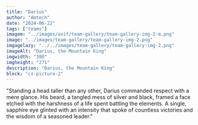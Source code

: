 ```yaml
---
title: "Darius"
author: "Amtech"
date: "2024-06-22"
tags: ["teams"]
imagem: "../images/avif/team-gallery/team-gallery-img-2-m.png"
image: "../images/team-gallery/team-gallery-img-2.png"
imgagelazy: "../../images/team-gallery/team-gallery-img-2.png"
imageAlt: "Darius, the Mountain King"
imgwidth: "380"
imgheight: "271"
description: "Darius, the Mountain King"
block: "cs-picture-2"
---
```


"Standing a head taller than any other, Darius commanded respect with a mere glance. His beard, a tangled mess of silver and black, framed a face etched with the harshness of a life spent battling the elements. A single, sapphire eye glinted with an intensity that spoke of countless victories and the wisdom of a seasoned leader."
